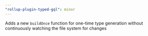 ```yaml
---
"rollup-plugin-typed-gql": minor
---
```


Adds a new `buildOnce` function for one-time type generation without continuously watching the file system for changes
